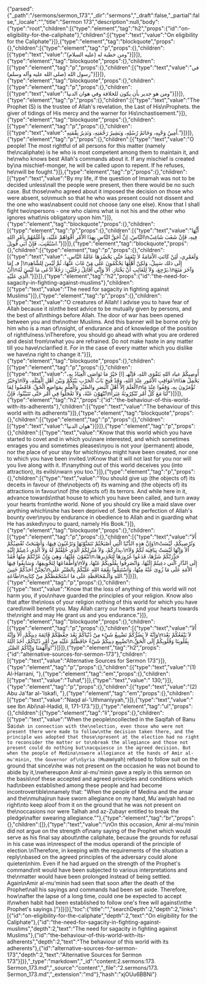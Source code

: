 {"parsed":{"_path":"/sermons/sermon_173","_dir":"sermons","_draft":false,"_partial":false,"_locale":"","title":"Sermon 173","description":null,"body":{"type":"root","children":[{"type":"element","tag":"h2","props":{"id":"on-eligibility-for-the-caliphate"},"children":[{"type":"text","value":"On eligibility for the Caliphate"}]},{"type":"element","tag":"blockquote","props":{},"children":[{"type":"element","tag":"p","props":{},"children":[{"type":"text","value":"ومن خطبة له (عليه السلام)"}]}]},{"type":"element","tag":"blockquote","props":{},"children":[{"type":"element","tag":"p","props":{},"children":[{"type":"text","value":"في رسول الله (صلى الله عليه وآله وسلم)"}]}]},{"type":"element","tag":"blockquote","props":{},"children":[{"type":"element","tag":"p","props":{},"children":[{"type":"text","value":"ومن هو جدير بأن يكون للخلافة وفي هوان الدنيا"}]}]},{"type":"element","tag":"p","props":{},"children":[{"type":"text","value":"The Prophet (S) is the trustee of Allah's revelation, the Last of His\nProphets. the giver of tidings of His mercy and the warner for His\nchastisement."}]},{"type":"element","tag":"blockquote","props":{},"children":[{"type":"element","tag":"p","props":{},"children":[{"type":"text","value":"أَمِينُ وَحْيِهِ، وَخَاتَمُ رُسُلِهِ، وَبَشِيرُ رَحْمَتِهِ، وَنَذِيرُ نِقْمَتِهِ."}]}]},{"type":"element","tag":"p","props":{},"children":[{"type":"text","value":"O people! The most rightful of all persons for this matter (namely the\ncaliphate) is he who is most competent among them to maintain it, and he\nwho knows best Allah's commands about it. If any mischief is created by\na mischief-monger, he will be called upon to repent. If he refuses, he\nwill be fought."}]},{"type":"element","tag":"p","props":{},"children":[{"type":"text","value":"By my life,  if the question of Imamah was not to be decided unless\nall the people were present, then there would be no such case. But those\nwho agreed about it imposed the decision on those who were absent, so\nmuch so that he who was present could not dissent and the one who was\nabsent could not choose (any one else). Know that I shall fight two\npersons - one who claims what is not his and the other who ignores what\nis obligatory upon him."}]},{"type":"element","tag":"blockquote","props":{},"children":[{"type":"element","tag":"p","props":{},"children":[{"type":"text","value":"أَيُّهَا النَّاسُ، إنَّ أَحَقَّ النَّاسِ بِهذَا الاْمْرِ أَقْوَاهُمْ عَلَيْهِ، وَأَعْلَمُهُمْ بِأَمْرِ اللهِ\nفِيهِ، فَإِنْ شَغَبَ شَاغِبٌ اسْتُعْتِبَ، فَإِنْ أَبَى قُوتِلَ."}]}]},{"type":"element","tag":"blockquote","props":{},"children":[{"type":"element","tag":"p","props":{},"children":[{"type":"text","value":"وَلَعَمْرِي، لَئِنْ كَانَتِ الاْمَامَةُ لاَ تَنْعَقِدُ حَتَّى يَحْضُرَهَا عَامَّةُ النَّاسِ، [ فـ ]مَا\nإِلَى ذلك سَبِيلٌ، وَلكِنْ أَهْلُهَا يَحْكُمُونَ عَلَى مَنْ غَابَ عَنْهَا، ثُمَّ لَيْسَ لِلشَّاهِدِ أَنْ\nيَرْجِعَ، وَلاَ لِلغَائِبِ أَنْ يَخْتَارَ. أَلاَ وَإِنَّي أُقَاتِلُ رَجُلَيْنِ: رَجُلاً ادَّعَى مَا لَيْسَ لَهُ،\nوَآخَرَ مَنَعَ الَّذِي عَلَيْهِ."}]}]},{"type":"element","tag":"h2","props":{"id":"the-need-for-sagacity-in-fighting-against-muslims"},"children":[{"type":"text","value":"The need for sagacity in fighting against Muslims"}]},{"type":"element","tag":"p","props":{},"children":[{"type":"text","value":"O creatures of Allah! I advise you to have fear of Allah because it is\nthe best advice to be mutually given by persons, and the best of all\nthings before Allah. The door of war has been opened between you and the\nother Muslims. And this banner will be borne only by him who is a man of\nsight, of endurance and of knowledge of the position of rightfulness.\nTherefore, you should go ahead with what you are ordered and desist from\nwhat you are refrained. Do not make haste in any matter till you have\nclarified it. For in the case of every matter which you dislike we have\na right to change it."}]},{"type":"element","tag":"blockquote","props":{},"children":[{"type":"element","tag":"p","props":{},"children":[{"type":"text","value":"أُوصِيكُمْ عياد اللهِ بَتَقْوَى اللهِ، فَإنَّهـ [ا] خَيْرُ مَا تَوَاصَى الْعِبَادُ بِهِ، وَخَيْرُ\nعَوَاقِبِ الاْمُورِ عِنْدَ اللهِ، وَقَدْ فُتِحَ بَابُ الْحَرْبِ بَيْنَكُمْ وَبَيْنَ أَهْلِ الْقِبْلَةِ، وَلاَ\nيَحْمِلُ هذَا الْعَلَمَ إِلاَّ أَهْلُ الْبَصَرِ والصَّبْرِ وَالْعِلْمِ بِمَوَاضِعِ الْحَقِّ، فَامْضُوا لِمَا\nتُؤْمَرُونَ بِهِ، وَقِفُوا عِنْدَ مَا تُنْهَوْنَ عَنْهُ، وَلاَ تَعْجَلُوا فِي أَمْر حَتَّى تَتَبَيَّنُوا، فَإِنَّ\nلَنَا مَعَ كُلِّ أَمْر تُنْكِرُونَهُ غِيَراً"}]}]},{"type":"element","tag":"h2","props":{"id":"the-behaviour-of-this-world-with-its-adherents"},"children":[{"type":"text","value":"The behaviour of this world with its adherents"}]},{"type":"element","tag":"blockquote","props":{},"children":[{"type":"element","tag":"p","props":{},"children":[{"type":"text","value":"هوان الدنيا"}]}]},{"type":"element","tag":"p","props":{},"children":[{"type":"text","value":"Know that this world which you have started to covet and in which you\nare interested, and which sometimes enrages you and sometimes pleases\nyou is not your (permanent) abode, nor the place of your stay for which\nyou might have been created, nor one to which you have been invited.\nKnow that it will not last for you nor will you live along with it. If\nanything out of this world deceives you (into attraction), its evils\nwarn you too."}]},{"type":"element","tag":"p","props":{},"children":[{"type":"text","value":"You should give up (the objects of) its deceits in favour of (the\nobjects of) its warning and (the objects of) its attractions in favour\nof (the objects of) its terrors. And while here in it, advance towards\nthat house to which you have been called, and turn away your hearts from\nthe world. None of you should cry like a maid slave over anything which\nshe has been deprived of. Seek the perfection of Allah's bounty over\nyou by endurance in obedience to Allah and in guarding what He has asked\nyou to guard, namely His Book."}]},{"type":"element","tag":"blockquote","props":{},"children":[{"type":"element","tag":"p","props":{},"children":[{"type":"text","value":"أَلاَ وَإِنَّ هذِهِ الدُّنْيَا الَّتِي أَصْبَحْتُمْ تَتَمَنَّوْنَهَا وَتَرْغَبُونَ فِيهَا، وَأَصْبَحَتْ تُغْضِبُكُمْ\nوَتُرْضِيكُمْ، لَيْسَتْ بِدَارِكُمْ، وَلاَ مَنْزِلِكُمُ الَّذِي خُلِقْتُمْ لَهُ وَلاَ الَّذِي دُعِيتُمْ إِلَيْهِ،\nأَلاَ وَإِنَّهَا لَيْسَتْ بِبَاقِيَة لَكُمْ وَلاَ تَبْقَوْنَ عَلَيْهَا، وَهِيَ وَإِنْ غَرَّتْكُمْ مِنْهَا فَقَدْ\nحَذَّرَتْكُمْ شَرَّهَا، فَدَعُوا غُرُورَهَا لِتَحْذِيرِهَا، وَأَطْمَاعَهَا لِتَخْوِيفِهَا، وَسَابِقُوا فِيهَا\nإِلَى الدَّارِ الَّتي دعِيتُمْ إِلَيْهَا، وَانْصَرِفُوا بِقُلُوبِكُمْ عَنْهَا، وَلاَ يَخِنَّنَّ أَحَدُكُمْ خَنِينَ\nالاْمَةِ عَلَى مَا زُوِىَ عَنْهُ مِنْهَا، وَاسْتَتِمُّوا نِعْمَةَ اللهِ عَلَيْكُمْ بِالصَّبْرِ عَلَى طَاعَةِ\nاللهِ وَالْـمُحَافَظَةِ عَلَى مَا اسْتَحْفَظَكُمْ مِنْ كِتَابِهِ."}]}]},{"type":"element","tag":"p","props":{},"children":[{"type":"text","value":"Know that the loss of anything of this world will not harm you, if you\nhave guarded the principles of your religion. Know also that after the\nloss of your religion nothing of this world for which you have cared\nwill benefit you. May Allah carry our hearts and your hearts towards the\nright and may He grant us and you endurance."}]},{"type":"element","tag":"blockquote","props":{},"children":[{"type":"element","tag":"p","props":{},"children":[{"type":"text","value":"أَلاَ وَإِنَّهُ لاَ يَضُرُّكُمْ تَضْيِيعُ شَيْء مِنْ دُنْيَاكُمْ بَعْدَ حِفْظِكُمْ قَائِمَةَ دِينِكُمْ، أَلاَ وَإِنَّهُ\nلاَ يَنْفَعُكُمْ بَعْدَ تَضْيِيعِ دِينِكُمْ شَيْءٌ حَافَظْتُمْ عَلَيْهِ مِنْ أَمْرِ دُنْيَاكُمْ، أَخَذَ اللهُ\nبِقُلُوبِنَا وَقُلُوبِكُمْ إِلَى الْحَقِّ، وَأَلْهَمَنَا وَإِيَّاكُمُ الصَّبْرَ!"}]}]},{"type":"element","tag":"h2","props":{"id":"alternative-sources-for-sermon-173"},"children":[{"type":"text","value":"Alternative Sources for Sermon 173"}]},{"type":"element","tag":"p","props":{},"children":[{"type":"text","value":"(1) Al-Harrani, "},{"type":"element","tag":"em","props":{},"children":[{"type":"text","value":"Tuhaf,"}]},{"type":"text","value":" 130;"}]},{"type":"element","tag":"p","props":{},"children":[{"type":"text","value":"(2) Abu Ja'far al-'Iskafi, "},{"type":"element","tag":"em","props":{},"children":[{"type":"text","value":"Naqd al-'Uthmaniyyah,"}]},{"type":"text","value":" see Ibn Abi\nal-Hadid, II, 171-173."}]},{"type":"element","tag":"ul","props":{},"children":[{"type":"element","tag":"li","props":{},"children":[{"type":"text","value":"When the people\ncollected in the Saqifah of Banu Sa`idah in connection with the\nelection, even those who were not present there were made to follow\nthe decision taken there, and the principle was adopted that those\npresent at the election had no right to reconsider the matter or to\nbreak the allegiance and those not present could do nothing but\nacquiesce in the agreed decision. But when the people of Medina\nswore allegiance at the hands of Amir al-mu'minin, the Governor of\nSyria (Mu`awiyah) refused to follow suit on the ground that since\nhe was not present on the occasion he was not bound to abide by it,\nwhereupon Amir al-mu'minin gave a reply in this sermon on the basis\nof these accepted and agreed principles and conditions which had\nbeen established among these people and had become incontrovertible\nnamely that: \"When the people of Medina and the ansar and the\nmuhajirun have sworn allegiance on my hand, Mu`awiyah had no right\nto keep aloof from it on the ground that he was not present on the\noccasions nor were Talhah and az-Zubayr entitled to break the pledge\nafter swearing allegiance.\""},{"type":"element","tag":"br","props":{},"children":[]},{"type":"text","value":"\nOn this occasion, Amir al-mu'minin did not argue on the strength of\nany saying of the Prophet which would serve as his final say about\nthe caliphate, because the grounds for refusal in his case was in\nrespect of the modus operandi of the principle of election.\nTherefore, in keeping with the requirements of the situation a reply\nbased on the agreed principles of the adversary could alone quieten\nhim. Even if he had argued on the strength of the Prophet's command\nit would have been subjected to various interpretations and the\nmatter would have been prolonged instead of being settled. Again\nAmir al-mu'minin had seen that soon after the death of the Prophet\nall his sayings and commands had been set aside. Therefore, how\nafter the lapse of a long time, could one be expected to accept it\nwhen habit had been established to follow one's free will against\nthe Prophet's sayings.]"}]}]}],"toc":{"title":"","searchDepth":2,"depth":2,"links":[{"id":"on-eligibility-for-the-caliphate","depth":2,"text":"On eligibility for the Caliphate"},{"id":"the-need-for-sagacity-in-fighting-against-muslims","depth":2,"text":"The need for sagacity in fighting against Muslims"},{"id":"the-behaviour-of-this-world-with-its-adherents","depth":2,"text":"The behaviour of this world with its adherents"},{"id":"alternative-sources-for-sermon-173","depth":2,"text":"Alternative Sources for Sermon 173"}]}},"_type":"markdown","_id":"content:2.sermons:173. Sermon_173.md","_source":"content","_file":"2.sermons/173. Sermon_173.md","_extension":"md"},"hash":"xjOUu6BBNi"}